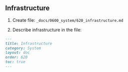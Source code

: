 ## Infrastructure

1. Create file: `_docs/0600_system/620_infrastructure.md`

2. Describe infrastructure in the file:

```md
---
title: Infrastructure
category: System
layout: doc
order: 620
toc: true
---


```
